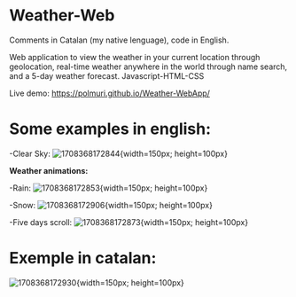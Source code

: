 # Weather-Web
Comments in Catalan (my native lenguage), code in English.

Web application to view the weather in your current location through geolocation, real-time weather anywhere in the world through name search, and a 5-day weather forecast. Javascript-HTML-CSS

Live demo: https://polmuri.github.io/Weather-WebApp/

# Some examples in english:

  -Clear Sky:
  ![1708368172844](https://github.com/PolMuri/Weather-WebApp/assets/109922379/700f0534-37db-4222-9a1e-491935d4dc86){width=150px; height=100px}

  **Weather animations:**

  -Rain:
  ![1708368172853](https://github.com/PolMuri/Weather-WebApp/assets/109922379/f904e28a-3909-45ae-980d-241c0b7864b9){width=150px; height=100px}
  
  -Snow:
  ![1708368172906](https://github.com/PolMuri/Weather-WebApp/assets/109922379/f5ffb44c-7ab0-4b30-bf3a-09bd7a42eed5){width=150px; height=100px}

  -Five days scroll:
  ![1708368172873](https://github.com/PolMuri/Weather-WebApp/assets/109922379/ca24aff4-7428-4f19-a365-9062b0be4a06){width=150px; height=100px}

# Exemple in catalan:
![1708368172930](https://github.com/PolMuri/Weather-WebApp/assets/109922379/5e76dbe3-489c-41f5-91ab-74e73f828620){width=150px; height=100px}




  


